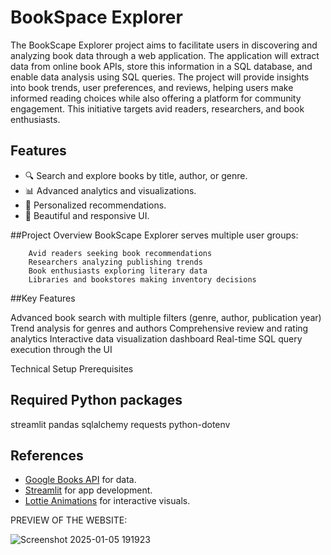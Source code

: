 # BookSpace Explorer
The BookScape Explorer project aims to facilitate users in discovering and analyzing book data through a web application. The application will extract data from online book APIs, store this information in a SQL database, and enable data analysis using SQL queries. The project will provide insights into book trends, user preferences, and reviews, helping users make informed reading choices while also offering a platform for community engagement. This initiative targets avid readers, researchers, and book enthusiasts.


## Features
- 🔍 Search and explore books by title, author, or genre.
- 📊 Advanced analytics and visualizations.
- 🌟 Personalized recommendations.
- 🎨 Beautiful and responsive UI.

##Project Overview
BookScape Explorer serves multiple user groups:

        Avid readers seeking book recommendations
        Researchers analyzing publishing trends
        Book enthusiasts exploring literary data
        Libraries and bookstores making inventory decisions

##Key Features

Advanced book search with multiple filters (genre, author, publication year)
Trend analysis for genres and authors
Comprehensive review and rating analytics
Interactive data visualization dashboard
Real-time SQL query execution through the UI

Technical Setup
Prerequisites
## Required Python packages
streamlit
pandas
sqlalchemy
requests
python-dotenv

## References
- [Google Books API](https://developers.google.com/books) for data.
- [Streamlit](https://streamlit.io/) for app development.
- [Lottie Animations](https://lottiefiles.com/) for interactive visuals.


PREVIEW OF THE WEBSITE:


![Screenshot 2025-01-05 191923](https://github.com/user-attachments/assets/826822d7-b0a0-49a5-9757-4b2b474dd995)
